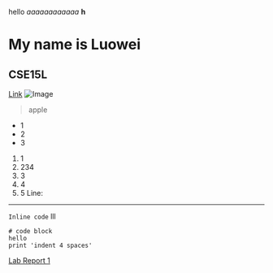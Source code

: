 hello
*aaaaaaaaaaaa*
**h**
# My name is Luowei
## CSE15L
[Link](https://tutorial.math.lamar.edu/classes/calcii/powerseriesandfunctions.aspx)
![Image](https://upload.wikimedia.org/wikipedia/commons/thumb/9/9f/Latin_letter_H_with_breve_below.svg/1200px-Latin_letter_H_with_breve_below.svg.png)
> apple
* 1
* 2
* 3
1. 1
2. 234
3. 3
4. 4
5. 5
Line:

---
`Inline code` lll
```
# code block
hello
print 'indent 4 spaces'
```

[Lab Report 1](https://watersis.github.io/cse15l-lab-reports/lab-report-1-week-0.html)

